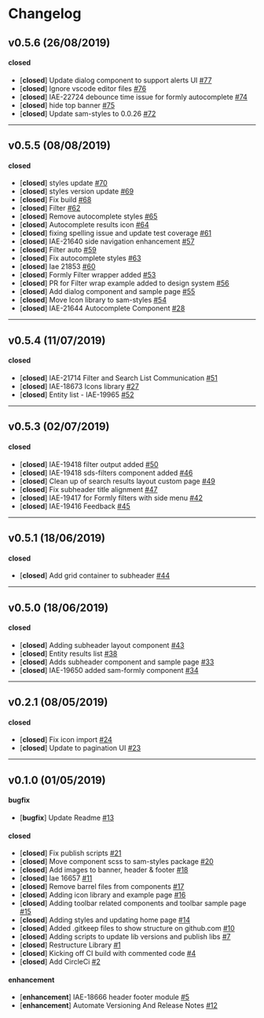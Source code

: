 # Changelog

## v0.5.6 (26/08/2019)

#### closed

- [**closed**] Update dialog component to support alerts UI [#77](https://github.com/GSA/sam-design-system/pull/77)
- [**closed**] Ignore vscode editor files [#76](https://github.com/GSA/sam-design-system/pull/76)
- [**closed**] IAE-22724 debounce time issue for formly autocomplete [#74](https://github.com/GSA/sam-design-system/pull/74)
- [**closed**] hide top banner [#75](https://github.com/GSA/sam-design-system/pull/75)
- [**closed**] Update sam-styles to 0.0.26 [#72](https://github.com/GSA/sam-design-system/pull/72)

---

## v0.5.5 (08/08/2019)

#### closed

- [**closed**] styles update [#70](https://github.com/GSA/sam-design-system/pull/70)
- [**closed**] styles version update [#69](https://github.com/GSA/sam-design-system/pull/69)
- [**closed**] Fix build [#68](https://github.com/GSA/sam-design-system/pull/68)
- [**closed**] Filter [#62](https://github.com/GSA/sam-design-system/pull/62)
- [**closed**] Remove autocomplete styles [#65](https://github.com/GSA/sam-design-system/pull/65)
- [**closed**] Autocomplete results icon [#64](https://github.com/GSA/sam-design-system/pull/64)
- [**closed**] fixing spelling issue and update test coverage  [#61](https://github.com/GSA/sam-design-system/pull/61)
- [**closed**] IAE-21640 side navigation enhancement [#57](https://github.com/GSA/sam-design-system/pull/57)
- [**closed**] Filter auto [#59](https://github.com/GSA/sam-design-system/pull/59)
- [**closed**] Fix autocomplete styles [#63](https://github.com/GSA/sam-design-system/pull/63)
- [**closed**] Iae 21853 [#60](https://github.com/GSA/sam-design-system/pull/60)
- [**closed**] Formly Filter wrapper added [#53](https://github.com/GSA/sam-design-system/pull/53)
- [**closed**] PR for Filter wrap example added to design system [#56](https://github.com/GSA/sam-design-system/pull/56)
- [**closed**] Add dialog component and sample page [#55](https://github.com/GSA/sam-design-system/pull/55)
- [**closed**] Move Icon library to sam-styles [#54](https://github.com/GSA/sam-design-system/pull/54)
- [**closed**] IAE-21644 Autocomplete Component  [#28](https://github.com/GSA/sam-design-system/pull/28)

---

## v0.5.4 (11/07/2019)

#### closed

- [**closed**] IAE-21714 Filter and Search List Communication [#51](https://github.com/GSA/sam-design-system/pull/51)
- [**closed**] IAE-18673 Icons library [#27](https://github.com/GSA/sam-design-system/pull/27)
- [**closed**] Entity list - IAE-19965 [#52](https://github.com/GSA/sam-design-system/pull/52)

---

## v0.5.3 (02/07/2019)

#### closed

- [**closed**] IAE-19418 filter output added [#50](https://github.com/GSA/sam-design-system/pull/50)
- [**closed**] IAE-19418 sds-filters component added  [#46](https://github.com/GSA/sam-design-system/pull/46)
- [**closed**] Clean up of search results layout custom page [#49](https://github.com/GSA/sam-design-system/pull/49)
- [**closed**] Fix subheader title alignment [#47](https://github.com/GSA/sam-design-system/pull/47)
- [**closed**] IAE-19417 for Formly filters with side menu [#42](https://github.com/GSA/sam-design-system/pull/42)
- [**closed**] IAE-19416 Feedback  [#45](https://github.com/GSA/sam-design-system/pull/45)

---

## v0.5.1 (18/06/2019)

#### closed

- [**closed**] Add grid container to subheader [#44](https://github.com/GSA/sam-design-system/pull/44)

---

## v0.5.0 (18/06/2019)

#### closed

- [**closed**] Adding subheader layout component [#43](https://github.com/GSA/sam-design-system/pull/43)
- [**closed**] Entity results list [#38](https://github.com/GSA/sam-design-system/pull/38)
- [**closed**] Adds subheader component and sample page [#33](https://github.com/GSA/sam-design-system/pull/33)
- [**closed**] IAE-19650 added sam-formly component [#34](https://github.com/GSA/sam-design-system/pull/34)

---

## v0.2.1 (08/05/2019)

#### closed

- [**closed**] Fix icon import [#24](https://github.com/GSA/sam-design-system/pull/24)
- [**closed**] Update to pagination UI [#23](https://github.com/GSA/sam-design-system/pull/23)

---

## v0.1.0 (01/05/2019)

#### bugfix

- [**bugfix**] Update Readme [#13](https://github.com/GSA/sam-design-system/pull/13)

#### closed

- [**closed**] Fix publish scripts  [#21](https://github.com/GSA/sam-design-system/pull/21)
- [**closed**] Move component scss to sam-styles package [#20](https://github.com/GSA/sam-design-system/pull/20)
- [**closed**] Add images to banner, header & footer [#18](https://github.com/GSA/sam-design-system/pull/18)
- [**closed**] Iae 16657 [#11](https://github.com/GSA/sam-design-system/pull/11)
- [**closed**] Remove barrel files from components [#17](https://github.com/GSA/sam-design-system/pull/17)
- [**closed**] Adding icon library and example page [#16](https://github.com/GSA/sam-design-system/pull/16)
- [**closed**] Adding toolbar related components and toolbar sample page [#15](https://github.com/GSA/sam-design-system/pull/15)
- [**closed**] Adding styles and updating home page [#14](https://github.com/GSA/sam-design-system/pull/14)
- [**closed**] Added .gitkeep files to show structure on github.com [#10](https://github.com/GSA/sam-design-system/pull/10)
- [**closed**] Adding scripts to update lib versions and publish libs [#7](https://github.com/GSA/sam-design-system/pull/7)
- [**closed**] Restructure Library [#1](https://github.com/GSA/sam-design-system/pull/1)
- [**closed**] Kicking off CI build with commented code [#4](https://github.com/GSA/sam-design-system/pull/4)
- [**closed**] Add CircleCi [#2](https://github.com/GSA/sam-design-system/pull/2)

#### enhancement

- [**enhancement**] IAE-18666 header footer module [#5](https://github.com/GSA/sam-design-system/pull/5)
- [**enhancement**] Automate Versioning And Release Notes [#12](https://github.com/GSA/sam-design-system/pull/12)
